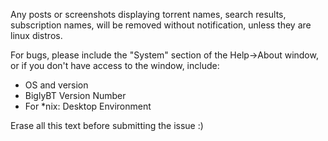 Any posts or screenshots displaying torrent names, search results, subscription names, will be removed without notification, unless they are linux distros.

For bugs, please include the "System" section of the Help->About window, or if you don't have access to the window, include:
* OS and version
* BiglyBT Version Number
* For *nix: Desktop Environment

Erase all this text before submitting the issue :)
